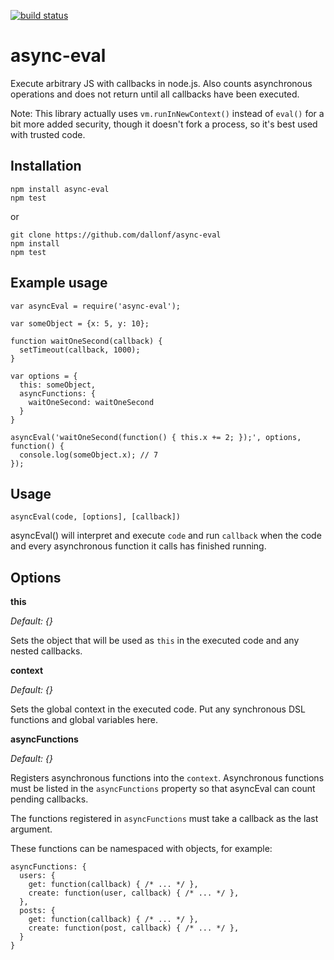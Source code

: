 [![build status](https://secure.travis-ci.org/dallonf/async-eval.png)](http://travis-ci.org/dallonf/async-eval)
# async-eval

Execute arbitrary JS with callbacks in node.js. Also counts asynchronous operations and does not return until all callbacks have been executed.

Note: This library actually uses `vm.runInNewContext()` instead of `eval()` for a bit more added security, though it doesn't fork a process, so it's best used with trusted code.

## Installation

    npm install async-eval
    npm test

or

    git clone https://github.com/dallonf/async-eval
    npm install
    npm test 

## Example usage

    var asyncEval = require('async-eval');

    var someObject = {x: 5, y: 10};

    function waitOneSecond(callback) {
      setTimeout(callback, 1000);
    }

    var options = {
      this: someObject,
      asyncFunctions: {
        waitOneSecond: waitOneSecond
      }
    }

    asyncEval('waitOneSecond(function() { this.x += 2; });', options, function() {
      console.log(someObject.x); // 7
    });

## Usage

    asyncEval(code, [options], [callback])

asyncEval() will interpret and execute `code` and run `callback` when the code and every asynchronous function it calls has finished running.

## Options

**this**

*Default: {}*

Sets the object that will be used as `this` in the executed code and any nested callbacks.

**context**

*Default: {}*

Sets the global context in the executed code. Put any synchronous DSL functions and global variables here.

**asyncFunctions**

*Default: {}*

Registers asynchronous functions into the `context`. Asynchronous functions must be listed in the `asyncFunctions` property so that asyncEval can count pending callbacks.

The functions registered in `asyncFunctions` must take a callback as the last argument.

 These functions can be namespaced with objects, for example:

    asyncFunctions: {
      users: {
        get: function(callback) { /* ... */ },
        create: function(user, callback) { /* ... */ },
      },
      posts: {
        get: function(callback) { /* ... */ },
        create: function(post, callback) { /* ... */ },
      }
    }

